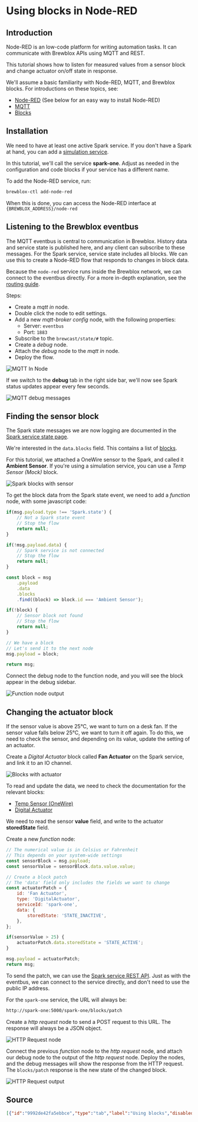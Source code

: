 # Using blocks in Node-RED

## Introduction

Node-RED is an low-code platform for writing automation tasks.
It can communicate with Brewblox APIs using MQTT and REST.

This tutorial shows how to listen for measured values from a sensor block
and change actuator on/off state in response.

We'll assume a basic familiarity with Node-RED, MQTT, and Brewblox blocks.
For introductions on these topics, see:

- [Node-RED](https://nodered.org/docs/tutorials/) (See below for an easy way to install Node-RED)
- [MQTT](http://www.steves-internet-guide.com/mqtt-works/)
- [Blocks](../../../user/blocks_architecture.md)

## Installation

We need to have at least one active Spark service.
If you don't have a Spark at hand, you can add a [simulation service](../../../user/services/spark_sim.md).

In this tutorial, we'll call the service **spark-one**.
Adjust as needed in the configuration and code blocks if your service has a different name.

To add the Node-RED service, run:

```sh
brewblox-ctl add-node-red
```

When this is done, you can access the Node-RED interface at `{BREWBLOX_ADDRESS}/node-red`

## Listening to the Brewblox eventbus

The MQTT eventbus is central to communication in Brewblox.
History data and service state is published here, and any client can subscribe to these messages.
For the Spark service, service state includes all blocks.
We can use this to create a Node-RED flow that responds to changes in block data.

Because the `node-red` service runs inside the Brewblox network, we can connect to the eventbus directly.
For a more in-depth explanation, see the [routing guide](../../reference/routing.md).

Steps:

- Create a *mqtt in* node.
- Double click the node to edit settings.
- Add a new *mqtt-broker config* node, with the following properties:
  - Server: `eventbus`
  - Port: `1883`
- Subscribe to the `brewcast/state/#` topic.
- Create a *debug* node.
- Attach the *debug* node to the *mqtt in* node.
- Deploy the flow.

![MQTT In Node](./mqtt-in-node.png)

If we switch to the **debug** tab in the right side bar, we'll now see Spark status updates appear every few seconds.

![MQTT debug messages](./mqtt-debug-messages.png)

## Finding the sensor block

The Spark state messages we are now logging are documented in the [Spark service state page](../../reference/spark_state.md).

We're interested in the `data.blocks` field. This contains a list of [blocks](../../reference/block_types.md).

For this tutorial, we attached a OneWire sensor to the Spark, and called it **Ambient Sensor**.
If you're using a simulation service, you can use a *Temp Sensor (Mock)* block.

![Spark blocks with sensor](./spark-one-blocks-sensor.png)

To get the block data from the Spark state event, we need to add a *function* node, with some javascript code:

```js
if(msg.payload.type !== 'Spark.state') {
    // Not a Spark state event
    // Stop the flow
    return null;
}

if(!msg.payload.data) {
    // Spark service is not connected
    // Stop the flow
    return null;
}

const block = msg
    .payload
    .data
    .blocks
    .find((block) => block.id === 'Ambient Sensor');

if(!block) {
    // Sensor block not found
    // Stop the flow
    return null;
}

// We have a block
// Let's send it to the next node
msg.payload = block;

return msg;
```

Connect the debug node to the function node, and you will see the block appear in the debug sidebar.

![Function node output](./function-sensor-block.png)

## Changing the actuator block

If the sensor value is above 25°C, we want to turn on a desk fan. If the sensor value falls below 25°C, we want to turn it off again.
To do this, we need to check the sensor, and depending on its value, update the setting of an actuator.

Create a *Digital Actuator* block called **Fan Actuator** on the Spark service, and link it to an IO channel.

![Blocks with actuator](./spark-one-blocks-actuator.png)

To read and update the data, we need to check the documentation for the relevant blocks:

- [Temp Sensor (OneWire)](../../reference/block_types.md#tempsensoronewire)
- [Digital Actuator](../../reference/block_types.md#digitalactuator)

We need to read the sensor **value** field, and write to the actuator **storedState** field.

Create a new *function* node:

```javascript
// The numerical value is in Celsius or Fahrenheit
// This depends on your system-wide settings
const sensorBlock = msg.payload;
const sensorValue = sensorBlock.data.value.value;

// Create a block patch
// The 'data' field only includes the fields we want to change
const actuatorPatch = {
    id: 'Fan Actuator',
    type: 'DigitalActuator',
    serviceId: 'spark-one',
    data: {
        storedState: 'STATE_INACTIVE',
    },
};

if(sensorValue > 25) {
    actuatorPatch.data.storedState = 'STATE_ACTIVE';
}

msg.payload = actuatorPatch;
return msg;
```

To send the patch, we can use the [Spark service REST API](../../reference/blocks_api.md).
Just as with the eventbus, we can connect to the service directly, and don't need to use the public IP address.

For the `spark-one` service, the URL will always be:

```txt
http://spark-one:5000/spark-one/blocks/patch
```

Create a *http request* node to send a POST request to this URL.
The response will always be a JSON object.

![HTTP Request node](./spark-one-http-request.png)

Connect the previous *function* node to the *http request* node, and attach our debug node to the output of the *http request* node.
Deploy the nodes, and the debug messages will show the response from the HTTP request.
The `blocks/patch` response is the new state of the changed block.

![HTTP Request output](./request-debug-output.png)

## Source

```json
[{"id":"9992de42fa5ebbce","type":"tab","label":"Using blocks","disabled":false,"info":"","env":[]},{"id":"01302c4161e4ff52","type":"mqtt in","z":"9992de42fa5ebbce","name":"","topic":"brewcast/state/#","qos":"2","datatype":"auto-detect","broker":"5523a8995d4ae51d","nl":false,"rap":true,"rh":0,"inputs":0,"x":760,"y":120,"wires":[["5625c086cba505df"]]},{"id":"b139372f833daf59","type":"debug","z":"9992de42fa5ebbce","name":"debug 1","active":true,"tosidebar":true,"console":false,"tostatus":false,"complete":"payload","targetType":"msg","statusVal":"","statusType":"auto","x":1200,"y":220,"wires":[]},{"id":"5625c086cba505df","type":"function","z":"9992de42fa5ebbce","name":"Get sensor block","func":"if(msg.payload.type !== 'Spark.state') {\n    // Not a Spark state event\n    return null;\n}\n\nif(!msg.payload.data) {\n    // Spark service is not connected\n    return null;\n}\n\nconst block = msg\n    .payload\n    .data\n    .blocks\n    .find((block) => block.id === 'Ambient Sensor');\n\nif(!block) {\n    // Sensor block not found\n    return null;\n}\n\n// We have a block\n// Let's send it to the next node\nmsg.payload = block;\n\nreturn msg;","outputs":1,"noerr":0,"initialize":"","finalize":"","libs":[],"x":990,"y":120,"wires":[["1c3621bde205eab0"]]},{"id":"1c3621bde205eab0","type":"function","z":"9992de42fa5ebbce","name":"Create output patch","func":"// The numerical value is in Celsius or Fahrenheit\n// This depends on your system-wide settings\nconst sensorBlock = msg.payload;\nconst sensorValue = sensorBlock.data.value.value;\n\n// Create a block patch\n// The 'data' field only includes the fields we want to change\nconst actuatorPatch = {\n    id: 'Fan Actuator',\n    type: 'DigitalActuator',\n    serviceId: 'spark-one',\n    data: {\n        storedState: 'STATE_INACTIVE',\n    },\n};\n\nif (sensorValue > 25) {\n    actuatorPatch.data.storedState = 'STATE_ACTIVE';\n}\n\nmsg.payload = actuatorPatch;\nreturn msg;\n","outputs":1,"noerr":0,"initialize":"","finalize":"","libs":[],"x":1230,"y":120,"wires":[["5ef8f86ee768a4c0"]]},{"id":"5ef8f86ee768a4c0","type":"http request","z":"9992de42fa5ebbce","name":"Send patch","method":"POST","ret":"obj","paytoqs":"ignore","url":"http://spark-one:5000/spark-one/blocks/patch","tls":"","persist":false,"proxy":"","insecureHTTPParser":false,"authType":"","senderr":false,"headers":[],"x":1010,"y":220,"wires":[["b139372f833daf59"]]},{"id":"5523a8995d4ae51d","type":"mqtt-broker","name":"","broker":"eventbus","port":"1883","clientid":"","autoConnect":true,"usetls":false,"protocolVersion":"4","keepalive":"60","cleansession":true,"birthTopic":"","birthQos":"0","birthPayload":"","birthMsg":{},"closeTopic":"","closeQos":"0","closePayload":"","closeMsg":{},"willTopic":"","willQos":"0","willPayload":"","willMsg":{},"userProps":"","sessionExpiry":""}]

```
